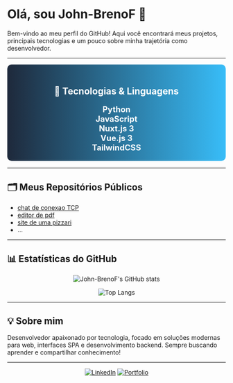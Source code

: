 # Olá, sou John-BrenoF 👋

Bem-vindo ao meu perfil do GitHub! Aqui você encontrará meus projetos, principais tecnologias e um pouco sobre minha trajetória como desenvolvedor.

---

<div align="center" style="background: linear-gradient(90deg, #1e293b 0%, #38bdf8 100%); border-radius: 10px; padding: 20px 0; margin-bottom: 16px;">
  
  <h2 style="color: #fff;">🚀 Tecnologias & Linguagens</h2>
  <ul style="list-style:none; color: #fff; font-size: 1.15rem; padding: 0; margin: 0;">
    <li><b>Python</b></li>
    <li><b>JavaScript</b></li>
    <li><b>Nuxt.js 3</b></li>
    <li><b>Vue.js 3</b></li>
    <li><b>TailwindCSS</b></li>
  </ul>
</div>

---
## 🗂️ Meus Repositórios Públicos

- [chat de conexao TCP](https://github.com/John-BrenoF/chat-TCP.git)
- [editor de pdf](https://github.com/John-BrenoF/hayd-pdf.git)
- [site de uma pizzari](https://github.com/John-BrenoF/site-pizzaria.git)
- ...
---

## 📊 Estatísticas do GitHub

<div align="center">

![John-BrenoF's GitHub stats](https://github-readme-stats.vercel.app/api?username=John-BrenoF&show_icons=true&theme=radical&count_private=true)

![Top Langs](https://github-readme-stats.vercel.app/api/top-langs/?username=John-BrenoF&layout=compact&hide=css,html&theme=radical)

</div>

---

## 💡 Sobre mim

Desenvolvedor apaixonado por tecnologia, focado em soluções modernas para web, interfaces SPA e desenvolvimento backend. Sempre buscando aprender e compartilhar conhecimento!

---

<div align="center">
  
  [![LinkedIn](https://img.shields.io/badge/LinkedIn-blue?style=for-the-badge&logo=linkedin)](https://linkedin.com/in/seuusuario)
  [![Portfolio](https://img.shields.io/badge/Portfólio-000?style=for-the-badge&logo=vercel)](https://seuportfolio.com)
  
</div>
